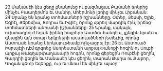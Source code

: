 23 Մանասէի կէս ցեղը բնակուեց ու բազմացաւ Բասանի երկրից մինչեւ Բաաղերմոն եւ Սանիր, Ահերմոնի լեռից մինչեւ Լիբանան: 24 Սրանք են նրանց տոհմատների իշխանները. Օփեր, Յեսսի, Ելիէլ, Եզիէլ, Յերեմիա, Յոդիա եւ Իգիէլ, որոնք զօրեղ մարդիկ էին, իրենց տոհմատների անուանի իշխանները:
25 Նրանք, սակայն, ուխտադրուժ եղան իրենց հայրերի Աստծու հանդէպ, լքեցին նրան ու գնացին այն օտար երկրների աստուածների յետեւից, որոնց Աստուած նրանց ներկայութեամբ ոչնչացրել էր: 26 Եւ Աստուած Իսրայէլի դէմ գրգռեց Ասորեստանի արքայ Փանոքի հոգին ու Սուբի արքայ Թագղաթփաղասարի հոգին, որոնք գերեցին Ռուբէնի ցեղին, Գադդիի ցեղին եւ Մանասէի կէս ցեղին, տարան Քաղա ու Քաբոր, Գոզան գետի եզերքը, ուր եւ մնում են մինչեւ այսօր:
